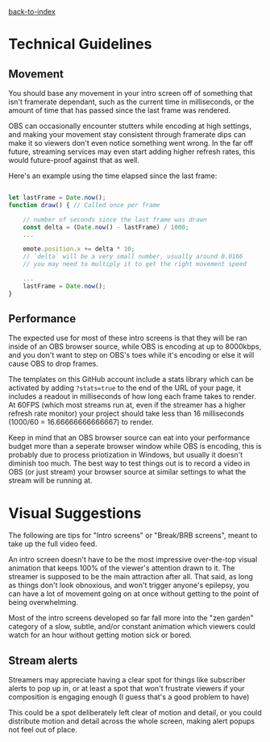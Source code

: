 [back-to-index](/README.md)

# Technical Guidelines

## Movement
You should base any movement in your intro screen off of something that isn't framerate dependant, such as the current time in milliseconds, or the amount of time that has passed since the last frame was rendered.

OBS can occasionally encounter stutters while encoding at high settings, and making your movement stay consistent through framerate dips can make it so viewers don't even notice something went wrong. In the far off future, streaming services may even start adding higher refresh rates, this would future-proof against that as well.

Here's an example using the time elapsed since the last frame:
```js

let lastFrame = Date.now();
function draw() { // Called once per frame

    // number of seconds since the last frame was drawn
    const delta = (Date.now() - lastFrame) / 1000;
    ...

    emote.position.x += delta * 10; 
    // `delta` will be a very small number, usually around 0.0166
    // you may need to multiply it to get the right movement speed

    ...
    lastFrame = Date.now();
}
```

## Performance
The expected use for most of these intro screens is that they will be ran inside of an OBS browser source, while OBS is encoding at up to 8000kbps, and you don't want to step on OBS's toes while it's encoding or else it will cause OBS to drop frames.

The templates on this GitHub account include a stats library which can be activated by adding `?stats=true` to the end of the URL of your page, it includes a readout in milliseconds of how long each frame takes to render. At 60FPS (which most streams run at, even if the streamer has a higher refresh rate monitor) your project should take less than 16 milliseconds (1000/60 = 16.66666666666667) to render.

Keep in mind that an OBS browser source can eat into your performance budget more than a seperate browser window while OBS is encoding, this is probably due to process priotization in Windows, but usually it doesn't diminish too much. The best way to test things out is to record a video in OBS (or just stream) your browser source at similar settings to what the stream will be running at.

# Visual Suggestions

The following are tips for "Intro screens" or "Break/BRB screens", meant to take up the full video feed.

An intro screen doesn't have to be the most impressive over-the-top visual animation that keeps 100% of the viewer's attention drawn to it. The streamer is supposed to be the main attraction after all. That said, as long as things don't look obnoxious, and won't trigger anyone's epilepsy, you can have a lot of movement going on at once without getting to the point of being overwhelming.

Most of the intro screens developed so far fall more into the "zen garden" category of a slow, subtle, and/or constant animation which viewers could watch for an hour without getting motion sick or bored.

## Stream alerts
Streamers may appreciate having a clear spot for things like subscriber alerts to pop up in, or at least a spot that won't frustrate viewers if your composition is engaging enough (I guess that's a good problem to have)

This could be a spot deliberately left clear of motion and detail, or you could distribute motion and detail across the whole screen, making alert popups not feel out of place.

